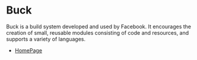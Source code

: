# Buck

Buck is a build system developed and used by Facebook. It encourages the creation of small, reusable modules consisting of code and resources, and supports a variety of languages.

* [HomePage](https://buck.build/)

